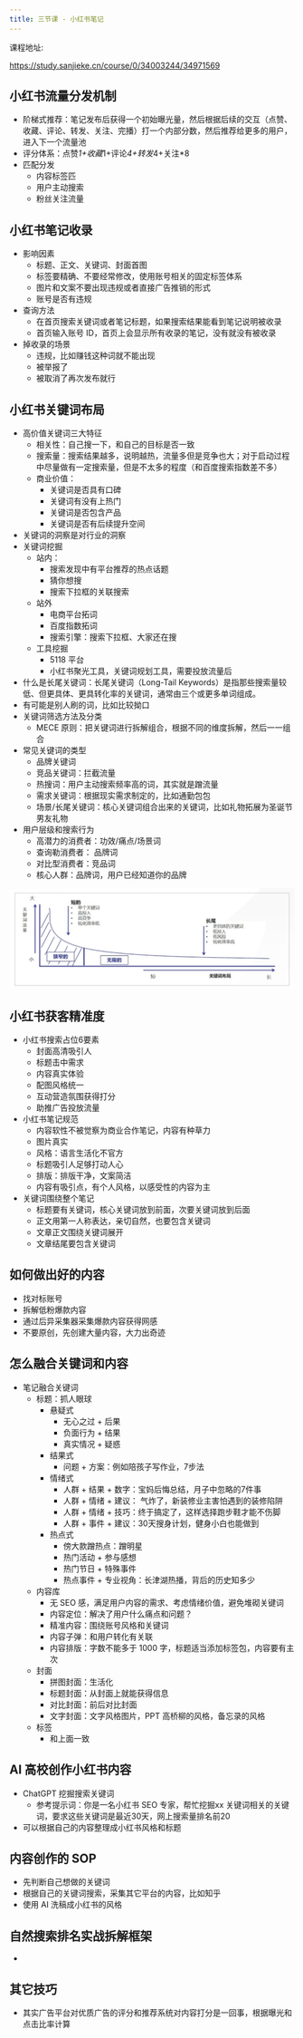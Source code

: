 ```yaml
---
title: 三节课 - 小红书笔记
---
```


课程地址:

https://study.sanjieke.cn/course/0/34003244/34971569


## 小红书流量分发机制

- 阶梯式推荐：笔记发布后获得一个初始曝光量，然后根据后续的交互（点赞、收藏、评论、转发、关注、完播）打一个内部分数，然后推荐给更多的用户，进入下一个流量池
- 评分体系：点赞*1+收藏*1+评论*4+转发*4+关注*8
- 匹配分发
    - 内容标签匹
    - 用户主动搜索
    - 粉丝关注流量

## 小红书笔记收录

- 影响因素
    - 标题、正文、关键词、封面首图
    - 标签要精确、不要经常修改，使用账号相关的固定标签体系
    - 图片和文案不要出现违规或者直接广告推销的形式
    - 账号是否有违规
- 查询方法
    - 在首页搜索关键词或者笔记标题，如果搜索结果能看到笔记说明被收录
    - 首页输入账号 ID，首页上会显示所有收录的笔记，没有就没有被收录
- 掉收录的场景
    - 违规，比如赚钱这种词就不能出现
    - 被举报了
    - 被取消了再次发布就行

## 小红书关键词布局

- 高价值关键词三大特征
    - 相关性：自己搜一下，和自己的目标是否一致
    - 搜索量：搜索结果越多，说明越热，流量多但是竞争也大；对于启动过程中尽量做有一定搜索量，但是不太多的程度（和百度搜索指数差不多）
    - 商业价值：
        - 关键词是否具有口碑
        - 关键词有没有上热门
        - 关键词是否包含产品
        - 关键词是否有后续提升空间
- 关键词的洞察是对行业的洞察
- 关键词挖掘
    - 站内：
        - 搜索发现中有平台推荐的热点话题
        - 猜你想搜
        - 搜索下拉框的关联搜索
    - 站外
        - 电商平台拓词
        - 百度指数拓词
        - 搜索引擎：搜索下拉框、大家还在搜
    - 工具挖掘
        - 5118 平台
        - 小红书聚光工具，关键词规划工具，需要投放流量后
- 什么是长尾关键词：长尾关键词（Long-Tail Keywords）是指那些搜索量较低、但更具体、更具转化率的关键词，通常由三个或更多单词组成。
- 有可能是别人刷的词，比如比较拗口
- 关键词筛选方法及分类
    - MECE 原则：把关键词进行拆解组合，根据不同的维度拆解，然后一一组合
- 常见关键词的类型
    - 品牌关键词
    - 竞品关键词：拦截流量
    - 热搜词：用户主动搜索频率高的词，其实就是蹭流量
    - 需求关键词：根据现实需求制定的，比如通勤包包
    - 场景/长尾关键词：核心关键词组合出来的关键词，比如礼物拓展为圣诞节男友礼物
- 用户层级和搜索行为
    - 高潜力的消费者：功效/痛点/场景词
    - 查询勒消费者： 品牌词
    - 对比型消费者：竞品词
    - 核心人群：品牌词，用户已经知道你的品牌

![](./sanjieke-red/keyword.png)

## 小红书获客精准度

- 小红书搜索占位6要素
    - 封面高清吸引人
    - 标题击中需求
    - 内容真实体验
    - 配图风格统一
    - 互动营造氛围获得打分
    - 助推广告投放流量
- 小红书笔记规范
    - 内容软性不被觉察为商业合作笔记，内容有种草力
    - 图片真实
    - 风格：语言生活化不官方
    - 标题吸引人足够打动人心
    - 排版：排版干净，文案简洁
    - 内容有吸引点，有个人风格，以感受性的内容为主
- 关键词围绕整个笔记
    - 标题要有关键词，核心关键词放到前面，次要关键词放到后面
    - 正文用第一人称表达，亲切自然，也要包含关键词
    - 文章正文围绕关键词展开
    - 文章结尾要包含关键词

## 如何做出好的内容

- 找对标账号
- 拆解低粉爆款内容
- 通过后异采集器采集爆款内容获得网感
- 不要原创，先创建大量内容，大力出奇迹

## 怎么融合关键词和内容

- 笔记融合关键词
    - 标题：抓人眼球
        - 悬疑式
            - 无心之过 + 后果
            - 负面行为 + 结果
            - 真实情况 + 疑惑
        - 结果式
            - 问题 + 方案：例如陪孩子写作业，7步法
        - 情绪式
            - 人群 + 结果 + 数字：宝妈后悔总结，月子中忽略的7件事
            - 人群 + 情绪 + 建议： 气炸了，新装修业主害怕遇到的装修陷阱
            - 人群 + 情绪 + 技巧：终于搞定了，这样选择跑步鞋才能不伤脚
            - 人群 + 事件 + 建议：30天搜身计划，健身小白也能做到
        - 热点式
            - 傍大款蹭热点：蹭明星
            - 热门活动 + 参与感想
            - 热门节日 + 特殊事件
            - 热点事件 + 专业视角：长津湖热播，背后的历史知多少
    - 内容库
        - 无 SEO 感，满足用户内容的需求、考虑情绪价值，避免堆砌关键词
        - 内容定位：解决了用户什么痛点和问题？
        - 精准内容：围绕账号风格和关键词
        - 内容子弹：和用户转化有关联
        - 内容排版：字数不能多于 1000 字，标题适当添加标签包，内容要有主次
    - 封面
        - 拼图封面：生活化
        - 标题封面：从封面上就能获得信息
        - 对比封面：前后对比封面
        - 文字封面：文字风格图片，PPT 高桥柳的风格，备忘录的风格
    - 标签
        - 和上面一致

## AI 高校创作小红书内容

- ChatGPT 挖掘搜索关键词
    - 参考提示词：你是一名小红书 SEO 专家，帮忙挖掘xx 关键词相关的关键词，要求这些关键词是最近30天，网上搜索量排名前20
- 可以根据自己的内容整理成小红书风格和标题

## 内容创作的 SOP

- 先判断自己想做的关键词
- 根据自己的关键词搜索，采集其它平台的内容，比如知乎
- 使用 AI 洗稿成小红书的风格

## 自然搜索排名实战拆解框架

- 

## 其它技巧

- 其实广告平台对优质广告的评分和推荐系统对内容打分是一回事，根据曝光和点击比率计算